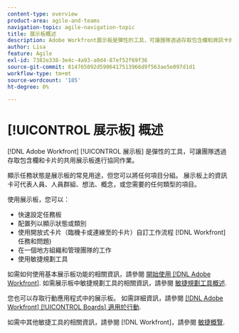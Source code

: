 ```yaml
---
content-type: overview
product-area: agile-and-teams
navigation-topic: agile-navigation-topic
title: 展示板概述
description: Adobe Workfront展示板是彈性的工具，可讓團隊透過存取包含欄和資訊卡的共用展示板進行協作。
author: Lisa
feature: Agile
exl-id: 7382e338-3e4c-4a93-a0d4-87ef52f69f36
source-git-commit: 814765092d5906417513966d9f563ae5e097d1d1
workflow-type: tm+mt
source-wordcount: '185'
ht-degree: 0%

---
```


# [!UICONTROL 展示板] 概述

[!DNL Adobe Workfront] [!UICONTROL 展示板] 是彈性的工具，可讓團隊透過存取包含欄和卡片的共用展示板進行協同作業。

顯示任務狀態是展示板的常見用途，但您可以將任何項目分組。 展示板上的資訊卡可代表人員、人員群組、想法、概念，或您需要的任何類型的項目。

使用展示板，您可以：

* 快速設定任務板
* 配置列以顯示狀態或類別
* 使用開放式卡片（臨機卡或連線至的卡片）自訂工作流程 [!DNL Workfront] 任務和問題)
* 在一個地方組織和管理團隊的工作
* 使用敏捷規劃工具

如需如何使用基本展示板功能的相關資訊，請參閱 [開始使用 [!DNL Adobe Workfront]](../agile/get-started-with-boards/get-started-with-boards.md). 如需展示板中敏捷規劃工具的相關資訊，請參閱 [敏捷規劃工具概述](/help/quicksilver/agile/use-boards-agile-planning-tools/agile-planning-tools-overview.md).

您也可以存取行動應用程式中的展示板。 如需詳細資訊，請參閱 [[!DNL Adobe Workfront] [!UICONTROL Boards] 適用於行動](/help/quicksilver/workfront-basics/mobile-apps/using-the-workfront-mobile-app/mobile-boards.md).

如需中其他敏捷工具的相關資訊，請參閱 [!DNL Workfront]，請參閱 [敏捷概覽](../agile/agile-overview.md).
